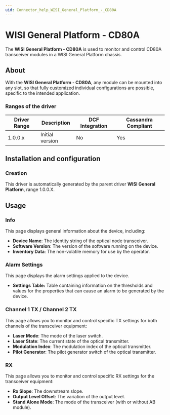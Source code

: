 ```yaml
---
uid: Connector_help_WISI_General_Platform_-_CD80A
---
```


# WISI General Platform - CD80A

The **WISI General Platform - CD80A** is used to monitor and control CD80A transceiver modules in a WISI General Platform chassis.

## About

With the **WISI General Platform - CD80A**, any module can be mounted into any slot, so that fully customized individual configurations are possible, specific to the intended application.

### Ranges of the driver

| **Driver Range** | **Description** | **DCF Integration** | **Cassandra Compliant** |
|------------------|-----------------|---------------------|-------------------------|
| 1.0.0.x          | Initial version | No                  | Yes                     |

## Installation and configuration

### Creation

This driver is automatically generated by the parent driver **WISI General Platform**, range 1.0.0.X.

## Usage

### Info

This page displays general information about the device, including:

- **Device Name**: The identity string of the optical node transceiver.
- **Software Version**: The version of the software running on the device.
- **Inventory Data**: The non-volatile memory for use by the operator.

### Alarm Settings

This page displays the alarm settings applied to the device.

- **Settings Table:** Table containing information on the thresholds and values for the properties that can cause an alarm to be generated by the device.

### Channel 1 TX / Channel 2 TX

This page allows you to monitor and control specific TX settings for both channels of the transceiver equipment:

- **Laser Mode**: The mode of the laser switch.
- **Laser State**: The current state of the optical transmitter.
- **Modulation Index**: The modulation index of the optical transmitter.
- **Pilot Generator**: The pilot generator switch of the optical transmitter.

### RX

This page allows you to monitor and control specific RX settings for the transceiver equipment:

- **Rx Slope**: The downstream slope.
- **Output Level Offset**: The variation of the output level.
- **Stand Alone Mode**: The mode of the transceiver (with or without AB module).
